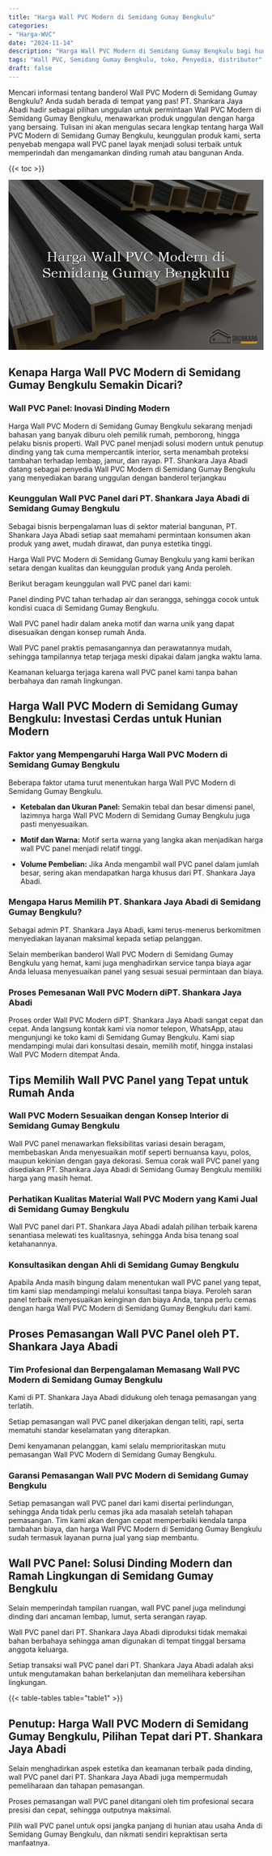 ```yaml
---
title: "Harga Wall PVC Modern di Semidang Gumay Bengkulu"
categories: 
- "Harga-WVC"
date: "2024-11-14"
description: "Harga Wall PVC Modern di Semidang Gumay Bengkulu bagi hunian, perkantoran, serta ritel. Material terbaik, beragam motif, warna modern, beserta layanan instalasi oleh tim berpengalaman dan jaminan resmi!|Layanan penyediaan Wall PVC Modern di Semidang Gumay Bengkulu bagi keperluan hunian, perkantoran, maupun gerai, beserta produk terbaik dan pemasangan oleh tim berpengalaman dan garansi resmi.|Solusi Wall PVC Modern di Semidang Gumay Bengkulu yang andal bagi rumah, perkantoran, serta toko, dengan produk unggulan dan pemasangan ditangani oleh teknisi profesional dan kepastian resmi.|Penjualan Wall PVC Modern di Semidang Gumay Bengkulu bagi tempat tinggal, perkantoran, serta gerai, beserta material terbaik dan instalasi oleh tim profesional, disertai beserta kepastian resmi.}"
tags: "Wall PVC, Semidang Gumay Bengkulu, toko, Penyedia, distributor"
draft: false
---
```


Mencari informasi tentang banderol Wall PVC Modern di Semidang Gumay Bengkulu? Anda sudah berada di tempat yang pas! PT. Shankara Jaya Abadi hadir sebagai pilihan unggulan untuk permintaan Wall PVC Modern di Semidang Gumay Bengkulu, menawarkan produk unggulan dengan harga yang bersaing. Tulisan ini akan mengulas secara lengkap tentang harga Wall PVC Modern di Semidang Gumay Bengkulu, keunggulan produk kami, serta penyebab mengapa wall PVC panel layak menjadi solusi terbaik untuk memperindah dan mengamankan dinding rumah atau bangunan Anda.

{{< toc >}}

![Harga Wall PVC Modern di Semidang Gumay Bengkulu](/images/Harga-WVC/Harga-Wall-PVC-Modern-di-Semidang-Gumay-Bengkulu.png)


## Kenapa Harga Wall PVC Modern di Semidang Gumay Bengkulu Semakin Dicari?

### Wall PVC Panel: Inovasi Dinding Modern

Harga Wall PVC Modern di Semidang Gumay Bengkulu sekarang menjadi bahasan yang banyak diburu oleh pemilik rumah, pemborong, hingga pelaku bisnis properti. Wall PVC panel menjadi solusi modern untuk penutup dinding yang tak cuma mempercantik interior, serta menambah proteksi tambahan terhadap lembap, jamur, dan rayap. PT. Shankara Jaya Abadi datang sebagai penyedia Wall PVC Modern di Semidang Gumay Bengkulu yang menyediakan barang unggulan dengan banderol terjangkau

### Keunggulan Wall PVC Panel dari PT. Shankara Jaya Abadi di Semidang Gumay Bengkulu

Sebagai bisnis berpengalaman luas di sektor material bangunan, PT. Shankara Jaya Abadi setiap saat memahami permintaan konsumen akan produk yang awet, mudah dirawat, dan punya estetika tinggi.

Harga Wall PVC Modern di Semidang Gumay Bengkulu yang kami berikan setara dengan kualitas dan keunggulan produk yang Anda peroleh.

Berikut beragam keunggulan wall PVC panel dari kami:

Panel dinding PVC tahan terhadap air dan serangga, sehingga cocok untuk kondisi cuaca di Semidang Gumay Bengkulu.

Wall PVC panel hadir dalam aneka motif dan warna unik yang dapat disesuaikan dengan konsep rumah Anda.

Wall PVC panel praktis pemasangannya dan perawatannya mudah, sehingga tampilannya tetap terjaga meski dipakai dalam jangka waktu lama.

Keamanan keluarga terjaga karena wall PVC panel kami tanpa bahan berbahaya dan ramah lingkungan.

## Harga Wall PVC Modern di Semidang Gumay Bengkulu: Investasi Cerdas untuk Hunian Modern

### Faktor yang Mempengaruhi Harga Wall PVC Modern di Semidang Gumay Bengkulu

Beberapa faktor utama turut menentukan harga Wall PVC Modern di Semidang Gumay Bengkulu.

- **Ketebalan dan Ukuran Panel:** Semakin tebal dan besar dimensi panel, lazimnya harga Wall PVC Modern di Semidang Gumay Bengkulu juga pasti menyesuaikan.

- **Motif dan Warna:** Motif serta warna yang langka akan menjadikan harga wall PVC panel menjadi relatif tinggi.

- **Volume Pembelian:** Jika Anda mengambil wall PVC panel dalam jumlah besar, sering akan mendapatkan harga khusus dari PT. Shankara Jaya Abadi.

### Mengapa Harus Memilih PT. Shankara Jaya Abadi di Semidang Gumay Bengkulu?

Sebagai admin PT. Shankara Jaya Abadi, kami terus-menerus berkomitmen menyediakan layanan maksimal kepada setiap pelanggan.

Selain memberikan banderol Wall PVC Modern di Semidang Gumay Bengkulu yang hemat, kami juga menghadirkan service tanpa biaya agar Anda leluasa menyesuaikan panel yang sesuai sesuai permintaan dan biaya.

### Proses Pemesanan Wall PVC Modern diPT. Shankara Jaya Abadi

Proses order Wall PVC Modern diPT. Shankara Jaya Abadi sangat cepat dan cepat. Anda langsung kontak kami via nomor telepon, WhatsApp, atau mengunjungi ke toko kami di Semidang Gumay Bengkulu. Kami siap mendampingi mulai dari konsultasi desain, memilih motif, hingga instalasi Wall PVC Modern ditempat Anda.

## Tips Memilih Wall PVC Panel yang Tepat untuk Rumah Anda

### Wall PVC Modern Sesuaikan dengan Konsep Interior di Semidang Gumay Bengkulu

Wall PVC panel menawarkan fleksibilitas variasi desain beragam, membebaskan Anda menyesuaikan motif seperti bernuansa kayu, polos, maupun kekinian dengan gaya dekorasi. Semua corak wall PVC panel yang disediakan PT. Shankara Jaya Abadi di Semidang Gumay Bengkulu memiliki harga yang masih hemat.

### Perhatikan Kualitas Material Wall PVC Modern yang Kami Jual di Semidang Gumay Bengkulu

Wall PVC panel dari PT. Shankara Jaya Abadi adalah pilihan terbaik karena senantiasa melewati tes kualitasnya, sehingga Anda bisa tenang soal ketahanannya.

### Konsultasikan dengan Ahli di Semidang Gumay Bengkulu

Apabila Anda masih bingung dalam menentukan wall PVC panel yang tepat, tim kami siap mendampingi melalui konsultasi tanpa biaya. Peroleh saran panel terbaik menyesuaikan keinginan dan biaya Anda, tanpa perlu cemas dengan harga Wall PVC Modern di Semidang Gumay Bengkulu dari kami.

## Proses Pemasangan Wall PVC Panel oleh PT. Shankara Jaya Abadi

### Tim Profesional dan Berpengalaman Memasang Wall PVC Modern di Semidang Gumay Bengkulu

Kami di PT. Shankara Jaya Abadi didukung oleh tenaga pemasangan yang terlatih.

Setiap pemasangan wall PVC panel dikerjakan dengan teliti, rapi, serta mematuhi standar keselamatan yang diterapkan.

Demi kenyamanan pelanggan, kami selalu memprioritaskan mutu pemasangan Wall PVC Modern di Semidang Gumay Bengkulu.

### Garansi Pemasangan Wall PVC Modern di Semidang Gumay Bengkulu

Setiap pemasangan wall PVC panel dari kami disertai perlindungan, sehingga Anda tidak perlu cemas jika ada masalah setelah tahapan pemasangan. Tim kami akan dengan cepat memperbaiki kendala tanpa tambahan biaya, dan harga Wall PVC Modern di Semidang Gumay Bengkulu sudah termasuk layanan purna jual yang siap membantu.

## Wall PVC Panel: Solusi Dinding Modern dan Ramah Lingkungan di Semidang Gumay Bengkulu

Selain memperindah tampilan ruangan, wall PVC panel juga melindungi dinding dari ancaman lembap, lumut, serta serangan rayap.

Wall PVC panel dari PT. Shankara Jaya Abadi diproduksi tidak memakai bahan berbahaya sehingga aman digunakan di tempat tinggal bersama anggota keluarga.

Setiap transaksi wall PVC panel dari PT. Shankara Jaya Abadi adalah aksi untuk mengutamakan bahan berkelanjutan dan memelihara kebersihan lingkungan.

{{< table-tables table="table1" >}}

## Penutup: Harga Wall PVC Modern di Semidang Gumay Bengkulu, Pilihan Tepat dari PT. Shankara Jaya Abadi

Selain menghadirkan aspek estetika dan keamanan terbaik pada dinding, wall PVC panel dari PT. Shankara Jaya Abadi juga mempermudah pemeliharaan dan tahapan pemasangan.

Proses pemasangan wall PVC panel ditangani oleh tim profesional secara presisi dan cepat, sehingga outputnya maksimal.

Pilih wall PVC panel untuk opsi jangka panjang di hunian atau usaha Anda di Semidang Gumay Bengkulu, dan nikmati sendiri kepraktisan serta manfaatnya.